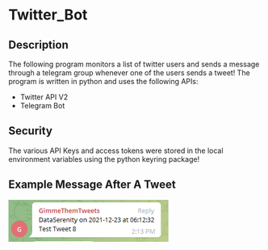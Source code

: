 # Twitter_Bot
 
## Description

The following program monitors a list of twitter users and sends a message through a telegram group whenever one of the users sends a tweet! The program is written in python and uses the following APIs:
- Twitter API V2
- Telegram Bot

## Security

The various API Keys and access tokens were stored in the local environment variables using the python keyring package!

## Example Message After A Tweet

![Snapshots](/SnapShot/Message.PNG)